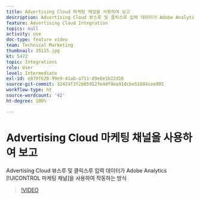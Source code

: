 ```yaml
---
title: Advertising Cloud 마케팅 채널을 사용하여 보고
description: Advertising Cloud 뷰스루 및 클릭스루 입력 데이터가 Adobe Analytics 마케팅 채널을 사용하여 작동하는 방식
feature: Advertising Cloud Integration
topics: null
activity: use
doc-type: feature video
team: Technical Marketing
thumbnail: 35115.jpg
kt: 5472
topic: Integrations
role: User
level: Intermediate
exl-id: e879f628-99e9-41ab-a711-d9e6e1b22d16
source-git-commit: 32424f3f2b05952fe4df9ea91dcbe51684cee905
workflow-type: ht
source-wordcount: '42'
ht-degree: 100%

---
```


# Advertising Cloud 마케팅 채널을 사용하여 보고

Advertising Cloud 뷰스루 및 클릭스루 입력 데이터가 Adobe Analytics [!UICONTROL 마케팅 채널]을 사용하여 작동하는 방식

>[!VIDEO](https://video.tv.adobe.com/v/35115/?quality=12&learn=on)
